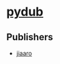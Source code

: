 # [pydub](https://pypi.org/project/pydub)



## Publishers
- [jiaaro](https://pypi.org/user/jiaaro)

